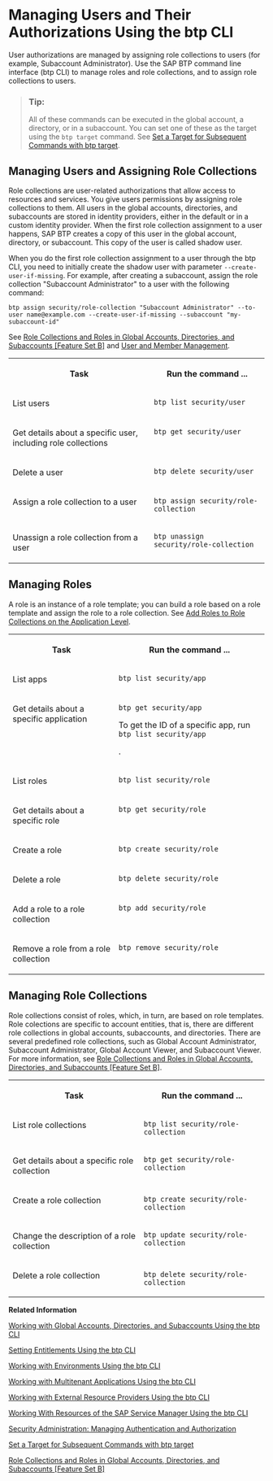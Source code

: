 <!-- loio94bb5935d4b64cff945c181fffa85282 -->

# Managing Users and Their Authorizations Using the btp CLI

User authorizations are managed by assigning role collections to users \(for example, Subaccount Administrator\). Use the SAP BTP command line interface \(btp CLI\) to manage roles and role collections, and to assign role collections to users.

> ### Tip:  
> All of these commands can be executed in the global account, a directory, or in a subaccount. You can set one of these as the target using the `btp target` command. See [Set a Target for Subsequent Commands with btp target](set-a-target-for-subsequent-commands-with-btp-target-720645a.md).



<a name="loio94bb5935d4b64cff945c181fffa85282__section_l1j_mgj_rhb"/>

## Managing Users and Assigning Role Collections

Role collections are user-related authorizations that allow access to resources and services. You give users permissions by assigning role collections to them. All users in the global accounts, directories, and subaccounts are stored in identity providers, either in the default or in a custom identity provider. When the first role collection assignment to a user happens, SAP BTP creates a copy of this user in the global account, directory, or subaccount. This copy of the user is called shadow user.

When you do the first role collection assignment to a user through the btp CLI, you need to initially create the shadow user with parameter `--create-user-if-missing`. For example, after creating a subaccount, assign the role collection "Subaccount Administrator" to a user with the following command:

```
btp assign security/role-collection "Subaccount Administrator" --to-user name@example.com --create-user-if-missing --subaccount "my-subaccount-id"
```

See [Role Collections and Roles in Global Accounts, Directories, and Subaccounts \[Feature Set B\]](../10-concepts/role-collections-and-roles-in-global-accounts-directories-and-subaccounts-feature-set-b-0039cf0.md) and [User and Member Management](../10-concepts/user-and-member-management-cc1c676.md).


<table>
<tr>
<th valign="top">

Task



</th>
<th valign="top">

Run the command ...



</th>
</tr>
<tr>
<td valign="top">

List users



</td>
<td valign="top">

`btp list security/user`



</td>
</tr>
<tr>
<td valign="top">

Get details about a specific user, including role collections



</td>
<td valign="top">

`btp get security/user` 



</td>
</tr>
<tr>
<td valign="top">

Delete a user



</td>
<td valign="top">

`btp delete security/user`



</td>
</tr>
<tr>
<td valign="top">

Assign a role collection to a user



</td>
<td valign="top">

`btp assign security/role-collection`



</td>
</tr>
<tr>
<td valign="top">

Unassign a role collection from a user



</td>
<td valign="top">

`btp unassign security/role-collection`



</td>
</tr>
</table>



<a name="loio94bb5935d4b64cff945c181fffa85282__section_vmj_cjj_rhb"/>

## Managing Roles

A role is an instance of a role template; you can build a role based on a role template and assign the role to a role collection. See [Add Roles to Role Collections on the Application Level](add-roles-to-role-collections-on-the-application-level-7596a0b.md).


<table>
<tr>
<th valign="top">

Task



</th>
<th valign="top">

Run the command ...



</th>
</tr>
<tr>
<td valign="top">

List apps



</td>
<td valign="top">

`btp list security/app`



</td>
</tr>
<tr>
<td valign="top">

Get details about a specific application



</td>
<td valign="top">

`btp get security/app`

To get the ID of a specific app, run `btp list security/app`

.



</td>
</tr>
<tr>
<td valign="top">

List roles



</td>
<td valign="top">

`btp list security/role`



</td>
</tr>
<tr>
<td valign="top">

Get details about a specific role



</td>
<td valign="top">

`btp get security/role`



</td>
</tr>
<tr>
<td valign="top">

Create a role



</td>
<td valign="top">

`btp create security/role`



</td>
</tr>
<tr>
<td valign="top">

Delete a role



</td>
<td valign="top">

`btp delete security/role`



</td>
</tr>
<tr>
<td valign="top">

Add a role to a role collection



</td>
<td valign="top">

`btp add security/role`



</td>
</tr>
<tr>
<td valign="top">

Remove a role from a role collection



</td>
<td valign="top">

`btp remove security/role`



</td>
</tr>
</table>



<a name="loio94bb5935d4b64cff945c181fffa85282__section_cfh_h1c_rhb"/>

## Managing Role Collections

Role collections consist of roles, which, in turn, are based on role templates. Role colections are specific to account entities, that is, there are different role collections in global accounts, subaccounts, and directories. There are several predefined role collections, such as Global Account Administrator, Subaccount Administrator, Global Account Viewer, and Subaccount Viewer. For more information, see [Role Collections and Roles in Global Accounts, Directories, and Subaccounts \[Feature Set B\]](../10-concepts/role-collections-and-roles-in-global-accounts-directories-and-subaccounts-feature-set-b-0039cf0.md).


<table>
<tr>
<th valign="top">

Task



</th>
<th valign="top">

Run the command ...



</th>
</tr>
<tr>
<td valign="top">

List role collections



</td>
<td valign="top">

`btp list security/role-collection`



</td>
</tr>
<tr>
<td valign="top">

Get details about a specific role collection



</td>
<td valign="top">

`btp get security/role-collection`



</td>
</tr>
<tr>
<td valign="top">

Create a role collection



</td>
<td valign="top">

`btp create security/role-collection`



</td>
</tr>
<tr>
<td valign="top">

Change the description of a role collection



</td>
<td valign="top">

`btp update security/role-collection`



</td>
</tr>
<tr>
<td valign="top">

Delete a role collection



</td>
<td valign="top">

`btp delete security/role-collection`



</td>
</tr>
</table>

**Related Information**  


[Working with Global Accounts, Directories, and Subaccounts Using the btp CLI](working-with-global-accounts-directories-and-subaccounts-using-the-btp-cli-85a683e.md "Use the SAP BTP command line interface (btp CLI) to manage operations with global accounts, directories, and subaccounts.")

[Setting Entitlements Using the btp CLI](setting-entitlements-using-the-btp-cli-5af849c.md "Use the SAP BTP command line interface (btp CLI) to set entitlements to define the functionality or permissions available for users of global accounts, directories, and subaccounts.")

[Working with Environments Using the btp CLI](working-with-environments-using-the-btp-cli-48db155.md "Use the SAP BTP command line interface (btp CLI) to manage runtime environment instances in a subaccount. For example, enable the Cloud Foundry environment by creating a Cloud Foundry org (environment instance).")

[Working with Multitenant Applications Using the btp CLI](working-with-multitenant-applications-using-the-btp-cli-c1b0fcc.md "Use the SAP BTP command line interface (btp CLI) to manage the multitenant applications to which a subaccount is entitled to subscribe.")

[Working with External Resource Providers Using the btp CLI](working-with-external-resource-providers-using-the-btp-cli-48d7688.md "Use the SAP BTP command line interface (btp CLI) to get details, or to create or delete resource provider instances in a global account.")

[Working With Resources of the SAP Service Manager Using the btp CLI](working-with-resources-of-the-sap-service-manager-using-the-btp-cli-fe6a53b.md "Use the SAP BTP command line interface to perform various operations related to your platforms, attached service brokers, service instances, and service bindings.")

[Security Administration: Managing Authentication and Authorization](security-administration-managing-authentication-and-authorization-1ff47b2.md "This section describes the tasks of administrators in the Cloud Foundry environment of SAP BTP. Administrators ensure user authentication and assign authorization information to users and user groups.")

[Set a Target for Subsequent Commands with btp target](set-a-target-for-subsequent-commands-with-btp-target-720645a.md "Set the target for command calls to a subaccount, a directory, or the global account with the btp target command.")

[Role Collections and Roles in Global Accounts, Directories, and Subaccounts \[Feature Set B\]](../10-concepts/role-collections-and-roles-in-global-accounts-directories-and-subaccounts-feature-set-b-0039cf0.md "In the cloud management tools feature set B, SAP BTP provides a set of role collections to set up administrator access to your global account and subaccounts.")

